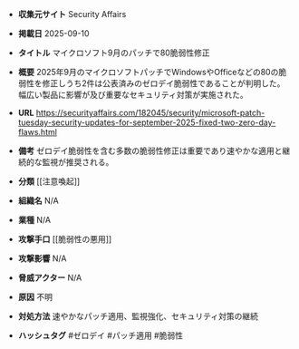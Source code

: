 - **収集元サイト**
Security Affairs

- **掲載日**
2025-09-10

- **タイトル**
マイクロソフト9月のパッチで80脆弱性修正

- **概要**
2025年9月のマイクロソフトパッチでWindowsやOfficeなどの80の脆弱性を修正しうち2件は公表済みのゼロデイ脆弱性であることが判明した。幅広い製品に影響が及び重要なセキュリティ対策が実施された。

- **URL**
https://securityaffairs.com/182045/security/microsoft-patch-tuesday-security-updates-for-september-2025-fixed-two-zero-day-flaws.html

- **備考**
ゼロデイ脆弱性を含む多数の脆弱性修正は重要であり速やかな適用と継続的な監視が推奨される。

- **分類**
[[注意喚起]]

- **組織名**
N/A

- **業種**
N/A

- **攻撃手口**
[[脆弱性の悪用]]

- **攻撃影響**
N/A

- **脅威アクター**
N/A

- **原因**
不明

- **対処方法**
速やかなパッチ適用、監視強化、セキュリティ対策の継続

- **ハッシュタグ**
#ゼロデイ #パッチ適用 #脆弱性
